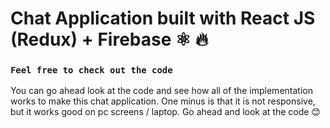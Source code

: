 # Chat Application built with React JS (Redux) + Firebase ⚛️ 🔥 



### `Feel free to check out the code`
You can go ahead look at the code and see how all of the implementation works to make this chat application. 
One minus is that it is not responsive, but it works good on pc screens / laptop. Go ahead and look at the code 😊




